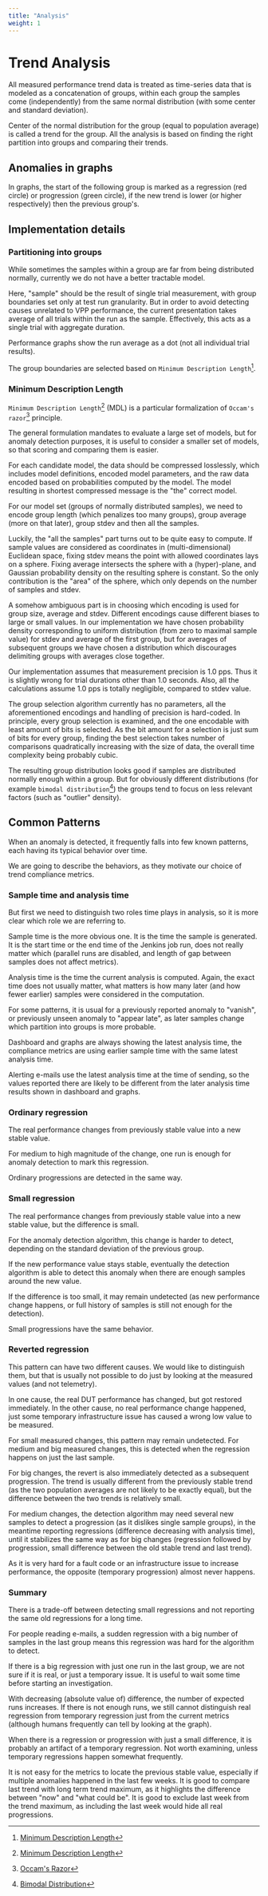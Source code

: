 ```yaml
---
title: "Analysis"
weight: 1
---
```


# Trend Analysis

All measured performance trend data is treated as time-series data
that is modeled as a concatenation of groups,
within each group the samples come (independently) from
the same normal distribution (with some center and standard deviation).

Center of the normal distribution for the group (equal to population average)
is called a trend for the group.
All the analysis is based on finding the right partition into groups
and comparing their trends.

## Anomalies in graphs

In graphs, the start of the following group is marked as a regression (red
circle) or progression (green circle), if the new trend is lower (or higher
respectively) then the previous group's.

## Implementation details

### Partitioning into groups

While sometimes the samples within a group are far from being distributed
normally, currently we do not have a better tractable model.

Here, "sample" should be the result of single trial measurement, with group
boundaries set only at test run granularity. But in order to avoid detecting
causes unrelated to VPP performance, the current presentation takes average of
all trials within the run as the sample. Effectively, this acts as a single
trial with aggregate duration.

Performance graphs show the run average as a dot (not all individual trial
results).

The group boundaries are selected based on `Minimum Description Length`[^1].

### Minimum Description Length

`Minimum Description Length`[^1] (MDL) is a particular formalization
of `Occam's razor`[^2] principle.

The general formulation mandates to evaluate a large set of models,
but for anomaly detection purposes, it is useful to consider
a smaller set of models, so that scoring and comparing them is easier.

For each candidate model, the data should be compressed losslessly,
which includes model definitions, encoded model parameters,
and the raw data encoded based on probabilities computed by the model.
The model resulting in shortest compressed message is the "the" correct model.

For our model set (groups of normally distributed samples),
we need to encode group length (which penalizes too many groups),
group average (more on that later), group stdev and then all the samples.

Luckily, the "all the samples" part turns out to be quite easy to compute.
If sample values are considered as coordinates in (multi-dimensional)
Euclidean space, fixing stdev means the point with allowed coordinates
lays on a sphere. Fixing average intersects the sphere with a (hyper)-plane,
and Gaussian probability density on the resulting sphere is constant.
So the only contribution is the "area" of the sphere, which only depends
on the number of samples and stdev.

A somehow ambiguous part is in choosing which encoding
is used for group size, average and stdev.
Different encodings cause different biases to large or small values.
In our implementation we have chosen probability density
corresponding to uniform distribution (from zero to maximal sample value)
for stdev and average of the first group,
but for averages of subsequent groups we have chosen a distribution
which discourages delimiting groups with averages close together.

Our implementation assumes that measurement precision is 1.0 pps.
Thus it is slightly wrong for trial durations other than 1.0 seconds.
Also, all the calculations assume 1.0 pps is totally negligible,
compared to stdev value.

The group selection algorithm currently has no parameters,
all the aforementioned encodings and handling of precision is hard-coded.
In principle, every group selection is examined, and the one encodable
with least amount of bits is selected.
As the bit amount for a selection is just sum of bits for every group,
finding the best selection takes number of comparisons
quadratically increasing with the size of data,
the overall time complexity being probably cubic.

The resulting group distribution looks good
if samples are distributed normally enough within a group.
But for obviously different distributions (for example
`bimodal distribution`[^3]) the groups tend to focus on less relevant factors
(such as "outlier" density).

## Common Patterns

When an anomaly is detected, it frequently falls into few known patterns,
each having its typical behavior over time.

We are going to describe the behaviors,
as they motivate our choice of trend compliance metrics.

### Sample time and analysis time

But first we need to distinguish two roles time plays in analysis,
so it is more clear which role we are referring to.

Sample time is the more obvious one.
It is the time the sample is generated.
It is the start time or the end time of the Jenkins job run,
does not really matter which (parallel runs are disabled,
and length of gap between samples does not affect metrics).

Analysis time is the time the current analysis is computed.
Again, the exact time does not usually matter,
what matters is how many later (and how fewer earlier) samples
were considered in the computation.

For some patterns, it is usual for a previously reported
anomaly to "vanish", or previously unseen anomaly to "appear late",
as later samples change which partition into groups is more probable.

Dashboard and graphs are always showing the latest analysis time,
the compliance metrics are using earlier sample time
with the same latest analysis time.

Alerting e-mails use the latest analysis time at the time of sending,
so the values reported there are likely to be different
from the later analysis time results shown in dashboard and graphs.

### Ordinary regression

The real performance changes from previously stable value
into a new stable value.

For medium to high magnitude of the change, one run
is enough for anomaly detection to mark this regression.

Ordinary progressions are detected in the same way.

### Small regression

The real performance changes from previously stable value
into a new stable value, but the difference is small.

For the anomaly detection algorithm, this change is harder to detect,
depending on the standard deviation of the previous group.

If the new performance value stays stable, eventually
the detection algorithm is able to detect this anomaly
when there are enough samples around the new value.

If the difference is too small, it may remain undetected
(as new performance change happens, or full history of samples
is still not enough for the detection).

Small progressions have the same behavior.

### Reverted regression

This pattern can have two different causes.
We would like to distinguish them, but that is usually
not possible to do just by looking at the measured values (and not telemetry).

In one cause, the real DUT performance has changed,
but got restored immediately.
In the other cause, no real performance change happened,
just some temporary infrastructure issue
has caused a wrong low value to be measured.

For small measured changes, this pattern may remain undetected.
For medium and big measured changes, this is detected when the regression
happens on just the last sample.

For big changes, the revert is also immediately detected
as a subsequent progression. The trend is usually different
from the previously stable trend (as the two population averages
are not likely to be exactly equal), but the difference
between the two trends is relatively small.

For medium changes, the detection algorithm may need several new samples
to detect a progression (as it dislikes single sample groups),
in the meantime reporting regressions (difference decreasing
with analysis time), until it stabilizes the same way as for big changes
(regression followed by progression, small difference
between the old stable trend and last trend).

As it is very hard for a fault code or an infrastructure issue
to increase performance, the opposite (temporary progression)
almost never happens.

### Summary

There is a trade-off between detecting small regressions
and not reporting the same old regressions for a long time.

For people reading e-mails, a sudden regression with a big number of samples
in the last group means this regression was hard for the algorithm to detect.

If there is a big regression with just one run in the last group,
we are not sure if it is real, or just a temporary issue.
It is useful to wait some time before starting an investigation.

With decreasing (absolute value of) difference, the number of expected runs
increases. If there is not enough runs, we still cannot distinguish
real regression from temporary regression just from the current metrics
(although humans frequently can tell by looking at the graph).

When there is a regression or progression with just a small difference,
it is probably an artifact of a temporary regression.
Not worth examining, unless temporary regressions happen somewhat frequently.

It is not easy for the metrics to locate the previous stable value,
especially if multiple anomalies happened in the last few weeks.
It is good to compare last trend with long term trend maximum,
as it highlights the difference between "now" and "what could be".
It is good to exclude last week from the trend maximum,
as including the last week would hide all real progressions.

[^1]: [Minimum Description Length](https://en.wikipedia.org/wiki/Minimum_description_length)
[^2]: [Occam's Razor](https://en.wikipedia.org/wiki/Occam%27s_razor)
[^3]: [Bimodal Distribution](https://en.wikipedia.org/wiki/Bimodal_distribution)
